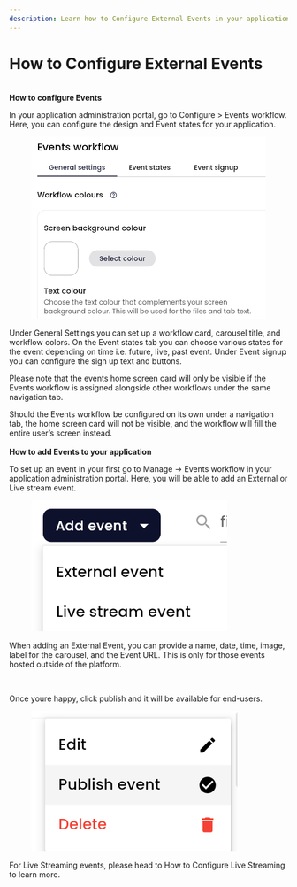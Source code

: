 ```yaml
---
description: Learn how to Configure External Events in your application
---
```


# How to Configure External Events

\
**How to configure Events**

In your application administration portal, go to Configure > Events workflow. Here, you can configure the design and Event states for your application.&#x20;

<figure><img src="../../../../.gitbook/assets/Screenshot (25).png" alt=""><figcaption></figcaption></figure>

Under General Settings you can set up a workflow card, carousel title, and workflow colors. On the Event states tab you can choose various states for the event depending on time i.e. future, live, past event. Under Event signup you can configure the sign up text and buttons.

Please note that the events home screen card will only be visible if the Events workflow is assigned alongside other workflows under the same navigation tab.

Should the Events workflow be configured on its own under a navigation tab, the home screen card will not be visible, and the workflow will fill the entire user’s screen instead.\
\
**How to add Events to your application**&#x20;

To set up an event in your first go to Manage → Events workflow in your application administration portal. Here, you will be able to add an External or Live stream event.&#x20;

<figure><img src="../../../../.gitbook/assets/Screenshot (26).png" alt=""><figcaption></figcaption></figure>

When adding an External Event, you can provide a name, date, time, image, label for the carousel, and the Event URL. This is only for those events hosted outside of the platform.&#x20;

<figure><img src="https://lh7-us.googleusercontent.com/70V9r4e00xajc8PZxaAVKqRBeij9-f5IazTdLLWacixnRXoAnmqcU0hQgK4jta7jciElLB0GhKch4dWuJqFnXzB5ZQ8RNe5AtXNVQ6VPpJ3DWKU-2HKQ1mdnzo_E7JQQF1RM-5y_PmE-VdpN4MqWslI" alt=""><figcaption></figcaption></figure>

Once youre happy, click publish and it will be available for end-users.

<figure><img src="../../../../.gitbook/assets/Screenshot 2024-07-08 140358.png" alt=""><figcaption></figcaption></figure>

For Live Streaming events, please head to How to Configure Live Streaming to learn more.
